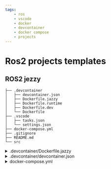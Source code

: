 ```yaml
---
tags:
    - ros
    - vscode
    - docker
    - devcontainer
    - docker compose
    - projects
---
```


# Ros2 projects templates

## ROS2 jezzy
```
├── .devcontainer
│   ├── devcontainer.json
│   ├── Dockerfile.jazzy
│   ├── Dockerfile.runtime
│   ├── Dockerfile.dev
│   └── Dockerfile
├── .vscode
│   ├── tasks.json
│   └── settings.json
├── docker-compose.yml
├── .gitignore
├── README.md
└── src
```

<details>
    <summary>.devcontainer/Dockerfile.jazzy</summary>

```json
--8<-- "docs/ROS/dev_environment/dev/project_templates/jazzy/code/Dockerfile.jazzy"
```
</details>

<details>
    <summary>.devcontainer/devcontainer.json</summary>

```json
--8<-- "docs/ROS/dev_environment/dev/project_templates/jazzy/code/.devcontainer.json"
```
</details>


<details>
    <summary>docker-compose.yml</summary>

```json
--8<-- "docs/ROS/dev_environment/dev/project_templates/jazzy/code/docker-compose.yml"
```
</details>
